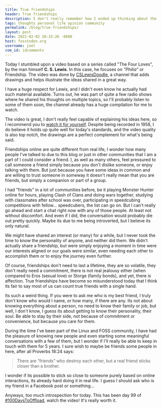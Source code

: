 ```yaml
---
title: True friendships
header: True friendships
description: I don't really remember how I ended up thinking about the friends I have, the meaning of true friendship and the contrast with online interactions
tags: thoughts personal life opinion community
permalink: /blog/true-friendships/
layout: post
date: 2022-02-02 20:33:26 -0600
host: fosstodon.org
username: joel
com_id: idcomments
---
```


Today I stumbled upon a video based on a series called "The Four Loves", by the man himself **C. S. Lewis**. In this case, he focuses on *"Philia"* or Friendship. The video was done by [CSLewisDoodle](https://www.youtube.com/channel/UCw-kYN6wWXWDyp_lB0wnlxw), a channel that adds drawings and helps illustrate the ideas shared in a great way.

I have a huge respect for Lewis, and I didn't even know he actually had such material available. Turns out, he was part of quite a few radio shows where he shared his thoughts on multiple topics, so I'll probably listen to some of them soon, the channel already has a huge compilation for me to watch.

The video is great, I don't really feel capable of explaining his ideas here, so I recommend you to [watch it for yourself](https://youtube.com/watch?v=3hM4izbColg). Despite being recorded in 1958, I do believe it holds up quite well for today's standards, and the video quality is also top notch, the drawings are a perfect complement for what's being said.

Friendships online are quite different from real life, I wonder how many people I've talked to due to this blog or just in other communities that I am a part of I could consider a friend. I, as well as many others, feel pressured to call someone a friend simply because you don't dislike someone, or enjoy talking with them. But just because you have some ideas in common and are willing to trust someone in someway it doesn't really mean that you are friends, but simply a companion or part of a group.

I had "friends" in a lot of communities before, be it playing Monster Hunter online for hours, playing Clash of Clans and doing wars together, studying with classmates after school was over, participating in speedcubing competitions with fellow... speedcubers, the list can go on. But I can't really go ahead and start a chat right now with any of those people. At least not without discomfort. And even if I did, the conversation would probably die out pretty quickly. Maybe its due to me being introverted, but I believe its only natural.

We might have shared an interest (or many) for a while, but I never took the time to know the personality of anyone, and neither did them. We didn't actually share a friendship, but were simply enjoying a moment in time were our interests aligned or our goals were similar, even needing each other to accomplish them or to enjoy the journey even further. 

Of course, friendships don't need to last a lifetime, they are so volatile, they don't really need a commitment, there is not real jealousy either (when compared to Eros (sexual love) or Storge (family bonds), and yet, there is affection. True friendships have become so misunderstood today that I think its fair to say most of us can count true friends with a single hand.

Its such a weird thing. If you were to ask me who is my best friend, I truly don't know who would I name, or how many, if there are any. Its not about knowing everything about a person, no need to know their family or job, but well, I don't know, I guess its about getting to know their personality, their soul. Be able to stay by their side, not because of commitment or convenience, but because you care for them.

During the time I've been part of the Linux and FOSS community, I have had the pleasure of knowing new people and even starting some meaningful conversations with a few of them, but I wonder if I'll really be able to keep in touch with them for 5 years. I sure wish to maybe be friends some people in here, after all Proverbs 18:24 says:

> There are “friends” who destroy each other, 
> but a real friend sticks closer than a brother.

I wonder if its possible to stick so close to someone purely based on online interactions, its already hard doing it in real life. I guess I should ask who is my friend in a Facebook post or something...

Anyways, too much introspection for today. This has been day 99 of [#100DaysToOffload](https://100daystooffload.com), watch the video! It's really worth it.
